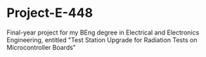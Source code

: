 # Project-E-448
Final-year project for my BEng degree in Electrical and Electronics Engineering, entitled "Test Station Upgrade for Radiation Tests on Microcontroller Boards"

